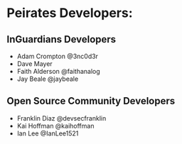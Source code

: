 # Peirates Developers:

## InGuardians Developers

* Adam Crompton @3nc0d3r
* Dave Mayer 
* Faith Alderson @faithanalog
* Jay Beale @jaybeale

## Open Source Community Developers

* Franklin Diaz @devsecfranklin
* Kai Hoffman @kaihoffman
* Ian Lee @IanLee1521
